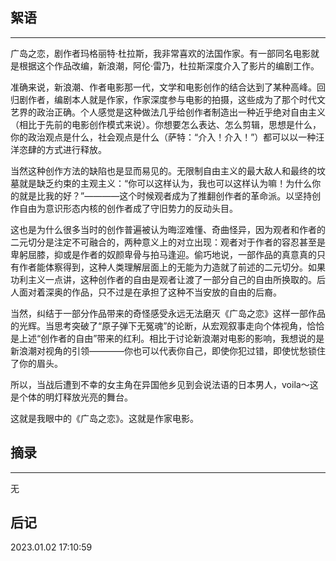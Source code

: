 ## 絮语
----

广岛之恋，剧作者玛格丽特·杜拉斯，我非常喜欢的法国作家。有一部同名电影就是根据这个作品改编，新浪潮，阿伦·雷乃，杜拉斯深度介入了影片的编剧工作。

准确来说，新浪潮、作者电影那一代，文学和电影创作的结合达到了某种高峰。回归剧作者，编剧本人就是作家，作家深度参与电影的拍摄，这些成为了那个时代文艺界的政治正确。个人感觉是这种做法几乎给创作者制造出一种近乎绝对自由主义（相比于先前的电影创作模式来说）。你想要怎么表达、怎么剪辑，思想是什么，你的政治观点是什么，社会观点是什么（萨特：“介入！介入！”）都可以以一种汪洋恣肆的方式进行释放。

当然这种创作方法的缺陷也是显而易见的。无限制自由主义的最大敌人和最终的坟墓就是缺乏约束的主观主义：“你可以这样认为，我也可以这样认为嘛！为什么你的就是比我的好？”————这个时候观者成为了推翻创作者的革命派。以坚持创作自由为意识形态内核的创作者成了守旧势力的反动头目。

这也是为什么很多当时的创作普遍被认为晦涩难懂、奇曲怪异，因为观者和作者的二元切分是注定不可融合的，两种意义上的对立出现：观者对于作者的容忍甚至是卑躬屈膝，抑或是作者的奴颜卑骨与拍马逢迎。偷巧地说，一部作品的真意真的只有作者能体察得到，这种人类理解层面上的无能为力造就了前述的二元切分。如果功利主义一点讲，这种创作者的自由是观者让渡了一部分自己的自由所换取的。后人面对着深奥的作品，只不过是在承担了这种不当安放的自由的后裔。

当然，纠结于一部分作品带来的奇怪感受永远无法磨灭《广岛之恋》这样一部作品的光辉。当思考突破了“原子弹下无冤魂”的论断，从宏观叙事走向个体视角，恰恰是上述“创作者的自由”带来的红利。相比于讨论新浪潮对电影的影响，我想说的是新浪潮对视角的引领————你也可以代表你自己，即使你犯过错，即使忧愁锁住了你的眉头。

所以，当战后遭到不幸的女主角在异国他乡见到会说法语的日本男人，voila～这是个体的明灯释放光亮的舞台。

这就是我眼中的《广岛之恋》。这就是作家电影。

## 摘录
----

无


## 后记

2023.01.02 17:10:59
